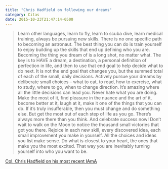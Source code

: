 ```yaml
---
title: "Chris Hadfield on following our dreams"
category: Citas
date: 2015-10-23T21:47:14-0500
---
```


> Learn other languages, learn to fly, learn to scuba dive, learn medical training, always be pursuing new skills. There is no one specific path to becoming an astronaut. The best thing you can do is train yourself to enjoy building up the skills that end up defining who you are.
> Becoming the thing you dream of is a long shot, no matter what. The key is to HAVE a dream, a destination, a personal definition of perfection in life, and then to use that end goal to help decide what to do next. It is not the end goal that changes you, but the summed total of each of the small, daily decisions. Actively pursue your dreams by deliberate small choices – what to eat, to read, how to exercise, what to study, where to go, when to change direction. It’s amazing where all the little decisions can lead you.
> Never hate what you are doing. Make the most of it, find pleasure in the nuance and the art of it, become better at it, laugh at it, make it one of the things that you can do. If it’s truly insufferable, then you must change and do something else. But get the most out of each step of life as you go. There’s always more there than you think. And celebrate success now! Don’t wait to walk on the Moon to notice the thousand small victories that got you there. Rejoice in each new skill, every discovered idea, each small improvement you make in yourself. All the choices and ideas you list make sense. Do what is closest to your heart, the ones that make you the most excited. That way you are inevitably turning yourself into who you want to be.

[Col. Chris Hadfield on his most recent IAmA](https://www.reddit.com/r/IAmA/comments/3pxrfr/i_am_chris_hadfield_ama/cwagf9m?context=3)